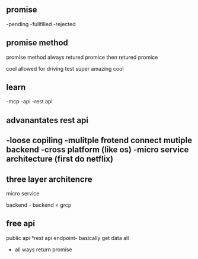 ## promise
-pending
-fullfilled
-rejected

## promise method
promise method always retured promice
then retured promice


cool allowed for driving test super amazing
cool 

## learn
-mcp
-api
-rest apl
## advanantates rest api
-loose copiling
-mulitple frotend connect mutiple backend
-cross platform (like os)
-micro service  architecture (first do netflix)
-

## three layer architencre
micro service

backend - backend =
grcp

## free api
public api
 *rest api endpoint- basically get data all 
   - all ways return promise

   